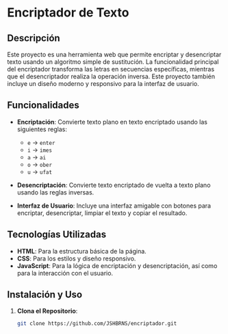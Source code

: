 # Encriptador de Texto

## Descripción

Este proyecto es una herramienta web que permite encriptar y desencriptar texto usando un algoritmo simple de sustitución. La funcionalidad principal del encriptador transforma las letras en secuencias específicas, mientras que el desencriptador realiza la operación inversa. Este proyecto también incluye un diseño moderno y responsivo para la interfaz de usuario.

## Funcionalidades

- **Encriptación**: Convierte texto plano en texto encriptado usando las siguientes reglas:
  - `e` -> `enter`
  - `i` -> `imes`
  - `a` -> `ai`
  - `o` -> `ober`
  - `u` -> `ufat`

- **Desencriptación**: Convierte texto encriptado de vuelta a texto plano usando las reglas inversas.

- **Interfaz de Usuario**: Incluye una interfaz amigable con botones para encriptar, desencriptar, limpiar el texto y copiar el resultado.

## Tecnologías Utilizadas

- **HTML**: Para la estructura básica de la página.
- **CSS**: Para los estilos y diseño responsivo.
- **JavaScript**: Para la lógica de encriptación y desencriptación, así como para la interacción con el usuario.

## Instalación y Uso

1. **Clona el Repositorio**:

   ```bash
   git clone https://github.com/JSHBRNS/encriptador.git
